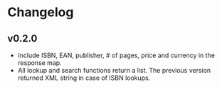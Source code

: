 
# Changelog

## v0.2.0

- Include ISBN, EAN, publisher, # of pages, price and currency in the response map.
- All lookup and search functions return a list. The previous version returned
  XML string in case of ISBN lookups.
